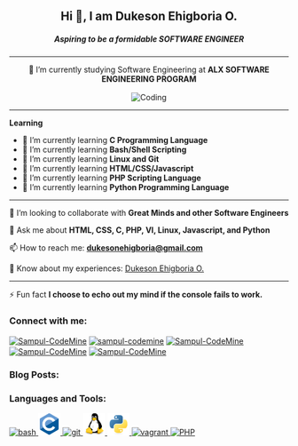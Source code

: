 <!-- **Sampul-CodeMine/Sampul-CodeMine** is a ✨ _special_ ✨ repository because its `README.md` (this file) appears on your GitHub profile. -->
<h2 align="center">Hi 👋, I am Dukeson Ehigboria O.</h2>
<h5 align="center">Aspiring to be a formidable SOFTWARE ENGINEER</h5>

<hr>

<p align="center">🔭 I’m currently studying Software Engineering at <b>ALX SOFTWARE ENGINEERING PROGRAM</b></p>

<p align="center"><img align="center" alt="Coding" width="600" height="300" src="https://media.giphy.com/media/4dzsjvGbtXwoo/giphy.gif" /></p>
<hr>

**Learning**
- 🌱 I’m currently learning **C Programming Language**
- 🌱 I’m currently learning **Bash/Shell Scripting**
- 🌱 I’m currently learning **Linux and Git**
- 🌱 I’m currently learning **HTML/CSS/Javascript**
- 🌱 I’m currently learning **PHP Scripting Language**
- 🌱 I’m currently learning **Python Programming Language**

<hr>

👯 I’m looking to collaborate with **Great Minds and other Software Engineers**

💬 Ask me about **HTML, CSS, C, PHP, VI, Linux, Javascript, and Python**

📫 How to reach me: **dukesonehigboria@gmail.com**

📄 Know about my experiences: <a href="https://drive.google.com/file/d/1optUs9WwEivu83hGwhKITeh9NOlkHJqQ/view?usp=share_link" target="_blank">Dukeson Ehigboria O.</a>

<hr>

⚡ Fun fact **I choose to echo out my mind if the console fails to work.**

<h3 align="left">Connect with me:</h3>
<p align="left">
<a href="https://twitter.com/Sampul_CodeMine" target="_blank"><img align="center" src="https://raw.githubusercontent.com/rahuldkjain/github-profile-readme-generator/master/src/images/icons/Social/twitter.svg" alt="Sampul-CodeMine" height="30" width="40" /></a>
<a href="https://stackoverflow.com/users/14075841/sampul-codemine" target="blank"><img align="center" src="https://raw.githubusercontent.com/rahuldkjain/github-profile-readme-generator/master/src/images/icons/Social/stack-overflow.svg" alt="sampul-codemine" height="30" width="40" /></a>
<a href="https://fb.com/sampulcodemine" target="blank"><img align="center" src="https://raw.githubusercontent.com/rahuldkjain/github-profile-readme-generator/master/src/images/icons/Social/facebook.svg" alt="Sampul-CodeMine" height="30" width="40" /></a>
<a href="https://instagram.com/sampulcodemine" target="blank"><img align="center" src="https://raw.githubusercontent.com/rahuldkjain/github-profile-readme-generator/master/src/images/icons/Social/instagram.svg" alt="Sampul-CodeMine" height="30" width="40" /></a>
<a href="https://www.youtube.com/c/sampulcodemine" target="blank"><img align="center" src="https://raw.githubusercontent.com/rahuldkjain/github-profile-readme-generator/master/src/images/icons/Social/youtube.svg" alt="Sampul-CodeMine" height="30" width="40" /></a>
</p>

<h3 align="left">Blog Posts:</h3>


<h3 align="left">Languages and Tools:</h3>
<p align="left"> 
  <a href="https://www.gnu.org/software/bash/" target="_blank" rel="noreferrer"> 
    <img src="https://www.vectorlogo.zone/logos/gnu_bash/gnu_bash-icon.svg" alt="bash" width="40" height="40"/> 
  </a> 
  <a href="https://www.cprogramming.com/" target="_blank" rel="noreferrer"> 
    <img src="https://raw.githubusercontent.com/devicons/devicon/master/icons/c/c-original.svg" alt="c" width="40" height="40"/>
  </a> 
  <a href="https://git-scm.com/" target="_blank" rel="noreferrer"> 
    <img src="https://www.vectorlogo.zone/logos/git-scm/git-scm-icon.svg" alt="git" width="40" height="40"/> 
  </a> 
  <a href="https://www.linux.org/" target="_blank" rel="noreferrer"> 
    <img src="https://raw.githubusercontent.com/devicons/devicon/master/icons/linux/linux-original.svg" alt="linux" width="40" height="40"/> 
  </a> 
  <a href="https://www.python.org" target="_blank" rel="noreferrer"> 
    <img src="https://raw.githubusercontent.com/devicons/devicon/master/icons/python/python-original.svg" alt="python" width="40" height="40"/> 
  </a> 
  <a href="https://www.vagrantup.com/" target="_blank" rel="noreferrer"> 
    <img src="https://www.vectorlogo.zone/logos/vagrantup/vagrantup-icon.svg" alt="vagrant" width="40" height="40"/> 
  </a> 
  <a href="https://www.php.net/" target="_blank" rel="noreferrer"> 
    <img src="https://www.vectorlogo.zone/logos/php/php-icon.svg" alt="PHP" width="40" height="40"/> 
  </a>
  </p>

<!--
<p><img align="left" src="https://github-readme-stats.vercel.app/api/top-langs?username=davidinmichael&show_icons=true&locale=en&layout=compact" alt="davidinmichael" /></p>

<p>&nbsp;<img align="center" src="https://github-readme-stats.vercel.app/api?username=davidinmichael&show_icons=true&locale=en" alt="davidinmichael" /></p>

<p><img align="center" src="https://github-readme-streak-stats.herokuapp.com/?user=davidinmichael&" alt="davidinmichael" /></p> -->
